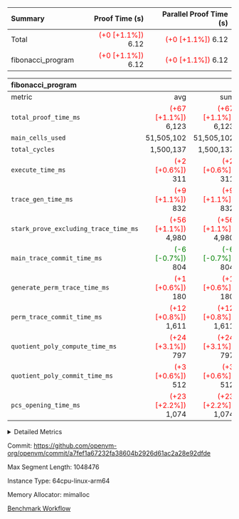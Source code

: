 | Summary | Proof Time (s) | Parallel Proof Time (s) |
|:---|---:|---:|
| Total | <span style='color: red'>(+0 [+1.1%])</span> 6.12 | <span style='color: red'>(+0 [+1.1%])</span> 6.12 |
| fibonacci_program | <span style='color: red'>(+0 [+1.1%])</span> 6.12 | <span style='color: red'>(+0 [+1.1%])</span> 6.12 |


| fibonacci_program |||||
|:---|---:|---:|---:|---:|
|metric|avg|sum|max|min|
| `total_proof_time_ms ` | <span style='color: red'>(+67 [+1.1%])</span> 6,123 | <span style='color: red'>(+67 [+1.1%])</span> 6,123 | <span style='color: red'>(+67 [+1.1%])</span> 6,123 | <span style='color: red'>(+67 [+1.1%])</span> 6,123 |
| `main_cells_used     ` |  51,505,102 |  51,505,102 |  51,505,102 |  51,505,102 |
| `total_cycles        ` |  1,500,137 |  1,500,137 |  1,500,137 |  1,500,137 |
| `execute_time_ms     ` | <span style='color: red'>(+2 [+0.6%])</span> 311 | <span style='color: red'>(+2 [+0.6%])</span> 311 | <span style='color: red'>(+2 [+0.6%])</span> 311 | <span style='color: red'>(+2 [+0.6%])</span> 311 |
| `trace_gen_time_ms   ` | <span style='color: red'>(+9 [+1.1%])</span> 832 | <span style='color: red'>(+9 [+1.1%])</span> 832 | <span style='color: red'>(+9 [+1.1%])</span> 832 | <span style='color: red'>(+9 [+1.1%])</span> 832 |
| `stark_prove_excluding_trace_time_ms` | <span style='color: red'>(+56 [+1.1%])</span> 4,980 | <span style='color: red'>(+56 [+1.1%])</span> 4,980 | <span style='color: red'>(+56 [+1.1%])</span> 4,980 | <span style='color: red'>(+56 [+1.1%])</span> 4,980 |
| `main_trace_commit_time_ms` | <span style='color: green'>(-6 [-0.7%])</span> 804 | <span style='color: green'>(-6 [-0.7%])</span> 804 | <span style='color: green'>(-6 [-0.7%])</span> 804 | <span style='color: green'>(-6 [-0.7%])</span> 804 |
| `generate_perm_trace_time_ms` | <span style='color: red'>(+1 [+0.6%])</span> 180 | <span style='color: red'>(+1 [+0.6%])</span> 180 | <span style='color: red'>(+1 [+0.6%])</span> 180 | <span style='color: red'>(+1 [+0.6%])</span> 180 |
| `perm_trace_commit_time_ms` | <span style='color: red'>(+12 [+0.8%])</span> 1,611 | <span style='color: red'>(+12 [+0.8%])</span> 1,611 | <span style='color: red'>(+12 [+0.8%])</span> 1,611 | <span style='color: red'>(+12 [+0.8%])</span> 1,611 |
| `quotient_poly_compute_time_ms` | <span style='color: red'>(+24 [+3.1%])</span> 797 | <span style='color: red'>(+24 [+3.1%])</span> 797 | <span style='color: red'>(+24 [+3.1%])</span> 797 | <span style='color: red'>(+24 [+3.1%])</span> 797 |
| `quotient_poly_commit_time_ms` | <span style='color: red'>(+3 [+0.6%])</span> 512 | <span style='color: red'>(+3 [+0.6%])</span> 512 | <span style='color: red'>(+3 [+0.6%])</span> 512 | <span style='color: red'>(+3 [+0.6%])</span> 512 |
| `pcs_opening_time_ms ` | <span style='color: red'>(+23 [+2.2%])</span> 1,074 | <span style='color: red'>(+23 [+2.2%])</span> 1,074 | <span style='color: red'>(+23 [+2.2%])</span> 1,074 | <span style='color: red'>(+23 [+2.2%])</span> 1,074 |



<details>
<summary>Detailed Metrics</summary>

| group | num_segments | keygen_time_ms | commit_exe_time_ms |
| --- | --- | --- | --- |
| fibonacci_program | 1 | 343 | 5 | 

| group | air_name | quotient_deg | interactions | constraints |
| --- | --- | --- | --- | --- |
| fibonacci_program | AccessAdapterAir<16> | 2 | 5 | 14 | 
| fibonacci_program | AccessAdapterAir<2> | 2 | 5 | 14 | 
| fibonacci_program | AccessAdapterAir<32> | 2 | 5 | 14 | 
| fibonacci_program | AccessAdapterAir<4> | 2 | 5 | 14 | 
| fibonacci_program | AccessAdapterAir<64> | 2 | 5 | 14 | 
| fibonacci_program | AccessAdapterAir<8> | 2 | 5 | 14 | 
| fibonacci_program | BitwiseOperationLookupAir<8> | 2 | 2 | 4 | 
| fibonacci_program | MemoryMerkleAir<8> | 2 | 4 | 40 | 
| fibonacci_program | PersistentBoundaryAir<8> | 2 | 3 | 6 | 
| fibonacci_program | PhantomAir | 2 | 3 | 5 | 
| fibonacci_program | Poseidon2PeripheryAir<BabyBearParameters>, 1> | 2 | 1 | 286 | 
| fibonacci_program | ProgramAir | 1 | 1 | 4 | 
| fibonacci_program | RangeTupleCheckerAir<2> | 1 | 1 | 4 | 
| fibonacci_program | VariableRangeCheckerAir | 1 | 1 | 4 | 
| fibonacci_program | VmAirWrapper<Rv32BaseAluAdapterAir, BaseAluCoreAir<4, 8> | 2 | 19 | 43 | 
| fibonacci_program | VmAirWrapper<Rv32BaseAluAdapterAir, LessThanCoreAir<4, 8> | 2 | 17 | 39 | 
| fibonacci_program | VmAirWrapper<Rv32BaseAluAdapterAir, ShiftCoreAir<4, 8> | 2 | 23 | 90 | 
| fibonacci_program | VmAirWrapper<Rv32BranchAdapterAir, BranchEqualCoreAir<4> | 2 | 11 | 25 | 
| fibonacci_program | VmAirWrapper<Rv32BranchAdapterAir, BranchLessThanCoreAir<4, 8> | 2 | 13 | 41 | 
| fibonacci_program | VmAirWrapper<Rv32CondRdWriteAdapterAir, Rv32JalLuiCoreAir> | 2 | 10 | 22 | 
| fibonacci_program | VmAirWrapper<Rv32HintStoreAdapterAir, Rv32HintStoreCoreAir> | 2 | 15 | 17 | 
| fibonacci_program | VmAirWrapper<Rv32JalrAdapterAir, Rv32JalrCoreAir> | 2 | 16 | 20 | 
| fibonacci_program | VmAirWrapper<Rv32LoadStoreAdapterAir, LoadSignExtendCoreAir<4, 8> | 2 | 18 | 33 | 
| fibonacci_program | VmAirWrapper<Rv32LoadStoreAdapterAir, LoadStoreCoreAir<4> | 2 | 17 | 38 | 
| fibonacci_program | VmAirWrapper<Rv32MultAdapterAir, DivRemCoreAir<4, 8> | 2 | 25 | 88 | 
| fibonacci_program | VmAirWrapper<Rv32MultAdapterAir, MulHCoreAir<4, 8> | 2 | 24 | 38 | 
| fibonacci_program | VmAirWrapper<Rv32MultAdapterAir, MultiplicationCoreAir<4, 8> | 2 | 19 | 26 | 
| fibonacci_program | VmAirWrapper<Rv32RdWriteAdapterAir, Rv32AuipcCoreAir> | 2 | 11 | 15 | 
| fibonacci_program | VmConnectorAir | 2 | 3 | 9 | 

| group | air_name | segment | rows | prep_cols | perm_cols | main_cols | cells |
| --- | --- | --- | --- | --- | --- | --- | --- |
| fibonacci_program | AccessAdapterAir<8> | 0 | 64 |  | 24 | 17 | 2,624 | 
| fibonacci_program | BitwiseOperationLookupAir<8> | 0 | 65,536 | 3 | 8 | 2 | 655,360 | 
| fibonacci_program | MemoryMerkleAir<8> | 0 | 512 |  | 20 | 32 | 26,624 | 
| fibonacci_program | PersistentBoundaryAir<8> | 0 | 64 |  | 12 | 20 | 2,048 | 
| fibonacci_program | PhantomAir | 0 | 2 |  | 12 | 6 | 36 | 
| fibonacci_program | Poseidon2PeripheryAir<BabyBearParameters>, 1> | 0 | 256 |  | 8 | 300 | 78,848 | 
| fibonacci_program | ProgramAir | 0 | 4,096 |  | 8 | 10 | 73,728 | 
| fibonacci_program | RangeTupleCheckerAir<2> | 0 | 524,288 | 2 | 8 | 1 | 4,718,592 | 
| fibonacci_program | VariableRangeCheckerAir | 0 | 262,144 | 2 | 8 | 1 | 2,359,296 | 
| fibonacci_program | VmAirWrapper<Rv32BaseAluAdapterAir, BaseAluCoreAir<4, 8> | 0 | 1,048,576 |  | 80 | 36 | 121,634,816 | 
| fibonacci_program | VmAirWrapper<Rv32BaseAluAdapterAir, LessThanCoreAir<4, 8> | 0 | 524,288 |  | 40 | 37 | 40,370,176 | 
| fibonacci_program | VmAirWrapper<Rv32BaseAluAdapterAir, ShiftCoreAir<4, 8> | 0 | 2 |  | 52 | 53 | 210 | 
| fibonacci_program | VmAirWrapper<Rv32BranchAdapterAir, BranchEqualCoreAir<4> | 0 | 262,144 |  | 48 | 26 | 19,398,656 | 
| fibonacci_program | VmAirWrapper<Rv32BranchAdapterAir, BranchLessThanCoreAir<4, 8> | 0 | 8 |  | 56 | 32 | 704 | 
| fibonacci_program | VmAirWrapper<Rv32CondRdWriteAdapterAir, Rv32JalLuiCoreAir> | 0 | 131,072 |  | 44 | 18 | 8,126,464 | 
| fibonacci_program | VmAirWrapper<Rv32HintStoreAdapterAir, Rv32HintStoreCoreAir> | 0 | 4 |  | 36 | 26 | 248 | 
| fibonacci_program | VmAirWrapper<Rv32JalrAdapterAir, Rv32JalrCoreAir> | 0 | 16 |  | 36 | 28 | 1,024 | 
| fibonacci_program | VmAirWrapper<Rv32LoadStoreAdapterAir, LoadStoreCoreAir<4> | 0 | 32 |  | 72 | 40 | 3,584 | 
| fibonacci_program | VmAirWrapper<Rv32RdWriteAdapterAir, Rv32AuipcCoreAir> | 0 | 16 |  | 28 | 21 | 784 | 
| fibonacci_program | VmConnectorAir | 0 | 2 | 1 | 12 | 4 | 32 | 

| group | segment | trace_gen_time_ms | total_proof_time_ms | total_cycles | total_cells | stark_prove_excluding_trace_time_ms | quotient_poly_compute_time_ms | quotient_poly_commit_time_ms | perm_trace_commit_time_ms | pcs_opening_time_ms | main_trace_commit_time_ms | main_cells_used | generate_perm_trace_time_ms | execute_time_ms |
| --- | --- | --- | --- | --- | --- | --- | --- | --- | --- | --- | --- | --- | --- | --- |
| fibonacci_program | 0 | 832 | 6,123 | 1,500,137 | 197,453,854 | 4,980 | 797 | 512 | 1,611 | 1,074 | 804 | 51,505,102 | 180 | 311 | 

</details>


Commit: https://github.com/openvm-org/openvm/commit/a7fef1a67232fa38604b2926d61ac2a28e92dfde

Max Segment Length: 1048476

Instance Type: 64cpu-linux-arm64

Memory Allocator: mimalloc

[Benchmark Workflow](https://github.com/openvm-org/openvm/actions/runs/12751872073)
